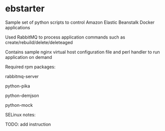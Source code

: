 # ebstarter
Sample set of python scripts to control Amazon Elastic Beanstalk Docker applications

Used RabbitMQ to process application commands such as create/rebuild/delete/deleteaged

Contains sample nginx virtual host configuration file and perl handler to run application on demand

Required rpm packages:

 rabbitmq-server

 python-pika

 python-demjson

 python-mock

SELinux notes:

 TODO: add instruction
